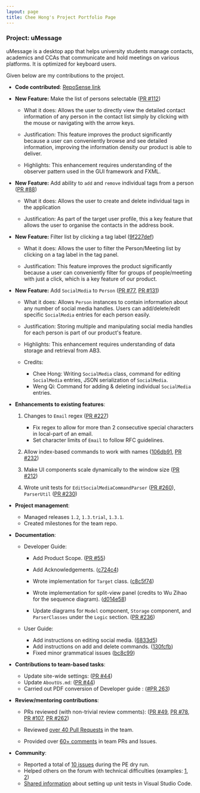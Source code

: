 ```yaml
---
layout: page
title: Chee Hong's Project Portfolio Page
---
```


### Project: uMessage
uMessage is a desktop app that helps university students manage contacts, academics and CCAs that communicate and hold meetings on various platforms. It is optimized for keyboard users.

Given below are my contributions to the project.

* **Code contributed**: [RepoSense link](https://nus-cs2103-ay2122s2.github.io/tp-dashboard/?search=cheehong&sort=groupTitle&sortWithin=title&timeframe=commit&mergegroup=&groupSelect=groupByRepos&breakdown=true&checkedFileTypes=docs~functional-code~test-code~other&since=2022-02-18)


* **New Feature:** Make the list of persons selectable ([PR #112](https://github.com/AY2122S2-CS2103-W16-2/tp/pull/112))

  - What it does: Allows the user to directly view the detailed contact information of any person in the contact list simply by clicking with the mouse or navigating with the arrow keys.

  - Justification: This feature improves the product significantly because a user can conveniently browse and see detailed information, improving the information density our product is able to deliver.

  - Highlights: This enhancement requires understanding of the observer pattern used in the GUI framework and FXML.

* **New Feature:** Add ability to `add` and `remove` individual tags from a person ([PR #88](https://github.com/AY2122S2-CS2103-W16-2/tp/pull/88))
  - What it does: Allows the user to create and delete individual tags in the application

  - Justification: As part of the target user profile, this a key feature that allows the user to organise the contacts in the address book.

* **New Feature:** Filter list by clicking a tag label ([9f227def](https://github.com/AY2122S2-CS2103-W16-2/tp/pull/113/commits/9f227def61b39204dedc367f5bb1327d1fbab419))
  - What it does: Allows the user to filter the Person/Meeting list by clicking on a tag label in the tag panel.

  - Justification: This feature improves the product significantly because a user can conveniently filter for groups of people/meeting with just a click, which is a key feature of our product.

<div style="page-break-after: always;"></div>

* **New Feature:** Add `SocialMedia` to `Person` ([PR #77](https://github.com/AY2122S2-CS2103-W16-2/tp/pull/77), [PR #131](https://github.com/AY2122S2-CS2103-W16-2/tp/pull/131))
  - What it does: Allows `Person` instances to contain information about any number of social media handles. Users can add/delete/edit specific `SocialMedia` entries for each person easily.

  - Justification: Storing multiple and manipulating social media handles for each person is part of our product's feature.

  - Highlights: This enhancement requires understanding of data storage and retrieval from AB3.

  - Credits: 
    - Chee Hong: Writing `SocialMedia` class, command for editing `SocialMedia` entries, JSON serialization of `SocialMedia`.
    - Weng Qi: Command for adding & deleting individual `SocialMedia` entries.


* **Enhancements to existing features**: 

  1. Changes to `Email` regex ([PR #227](https://github.com/AY2122S2-CS2103-W16-2/tp/pull/227))
      - Fix regex to allow for more than 2 consecutive special characters in local-part of an email.
      - Set character limits of `Email` to follow RFC guidelines.

  2. Allow index-based commands to work with names ([106db91](https://github.com/AY2122S2-CS2103-W16-2/tp/pull/88/commits/106db91bc80597b9da03dba3c73858fd9b464f38), [PR #232](https://github.com/AY2122S2-CS2103-W16-2/tp/pull/232))


  3. Make UI components scale dynamically to the window size ([PR #212](https://github.com/AY2122S2-CS2103-W16-2/tp/pull/212))

  4. Wrote unit tests for `EditSocialMediaCommandParser` ([PR #260](https://github.com/AY2122S2-CS2103-W16-2/tp/pull/260/commits/4c4e83e5611cdcf7ee6d420b34b97ebcff9a995f)), `ParserUtil` ([PR #230](https://github.com/AY2122S2-CS2103-W16-2/tp/pull/230/commits/96d04b380fb18ae80e76426e9f6c511b7594dc22))



* **Project management**:
  * Managed releases `1.2`, `1.3.trial`, `1.3.1`.
  * Created milestones for the team repo.

<div style="page-break-after: always;"></div>

* **Documentation**:
  * Developer Guide:
    * Add Product Scope. ([PR #55](https://github.com/AY2122S2-CS2103-W16-2/tp/pull/55))
    * Add Acknowledgements. ([c724c4](https://github.com/AY2122S2-CS2103-W16-2/tp/pull/236/commits/c724c4a82e6e68bea84e3ad1c087bc284d15a4bf))
    * Wrote implementation for `Target` class. ([c8c5f74](https://github.com/AY2122S2-CS2103-W16-2/tp/pull/236/commits/c8c5f7422268279d07b35ecc46ae9a733232f495))
    * Wrote implementation for split-view panel (credits to Wu Zihao for the sequence diagram). ([d014e58](https://github.com/AY2122S2-CS2103-W16-2/tp/pull/236/commits/d014e582f55adab5da42187600024ed0ebb09df6))

    * Update diagrams for `Model` component, `Storage` component, and `ParserClasses` under the `Logic` section. ([PR #236](https://github.com/AY2122S2-CS2103-W16-2/tp/pull/236)) 

  * User Guide:
    * Add instructions on editing social media. ([6833d5](https://github.com/AY2122S2-CS2103-W16-2/tp/commit/6833d554602c4ea0725839985c5e5021449e46ad))
    * Add instructions on add and delete commands. ([130fcfb](https://github.com/AY2122S2-CS2103-W16-2/tp/pull/88/commits/130fcfb411d526c43b41909772bc801b1e3043bf))
    * Fixed minor grammatical issues ([bc8c99](https://github.com/AY2122S2-CS2103-W16-2/tp/commit/bc8c99b7b2f63f1ebd23b621b89312b4b38997b1))


* **Contributions to team-based tasks**:
  * Update site-wide settings: ([PR #44](https://github.com/AY2122S2-CS2103-W16-2/tp/pull/44))
  * Update `AboutUs.md`: ([PR #44](https://github.com/AY2122S2-CS2103-W16-2/tp/pull/44))
  * Carried out PDF conversion of Developer guide : ([#PR 263](https://github.com/AY2122S2-CS2103-W16-2/tp/pull/263))

* **Review/mentoring contributions**:
  * PRs reviewed (with non-trivial review comments): ([PR #49](https://github.com/AY2122S2-CS2103-W16-2/tp/pull/49), 
    [PR #78](https://github.com/AY2122S2-CS2103-W16-2/tp/pull/78), [PR #107](https://github.com/AY2122S2-CS2103-W16-2/tp/pull/107#discussion_r830948896), [PR #262](https://github.com/AY2122S2-CS2103-W16-2/tp/pull/262))

  * Reviewed [over 40 Pull Requests](https://github.com/AY2122S2-CS2103-W16-2/tp/pulls?q=reviewed-by%3Acheehongw) in the team.

  * Provided over [60+ comments](https://nus-cs2103-ay2122s2.github.io/dashboards/contents/tp-comments.html#74-wong-hong-cheehongw-29-comments) in team PRs and Issues.

* **Community**:
  * Reported a total of [10 issues](https://github.com/cheehongw/ped/issues) during the PE dry run.
  * Helped others on the forum with technical difficulties (examples: [1](https://github.com/nus-cs2103-AY2122S2/forum/issues/39#issuecomment-1022044065), [2](https://github.com/nus-cs2103-AY2122S2/forum/issues/31#issuecomment-1020874495)) 
  * [Shared information](https://github.com/nus-cs2103-AY2122S2/forum/issues/59#issuecomment-1026096429) about setting up unit tests in Visual Studio Code.
